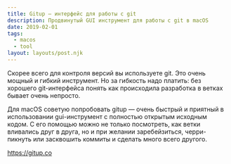 ```yaml
---
title: Gitup — интерфейс для работы с git
description: Продвинутый GUI инструмент для работы с git в macOS
date: 2019-02-01
tags:
  - macos
  - tool
layout: layouts/post.njk
---
```

Скорее всего для контроля версий вы используете git. Это очень мощный и гибкий инструмент. Но за гибкость надо платить: без хорошего git-интерфейса понять как происходила разработка в ветках бывает очень непросто. 

Для macOS советую попробовать gitup — очень быстрый и приятный в использовании gui-инструмент с полностью открытым исходным кодом. С его помощью можно не только посмотреть, как ветки вливались друг в друга, но и при желании заребейзиться, черри-пикнуть или засквошить коммиты и сделать много всего другого.

https://gitup.co 
